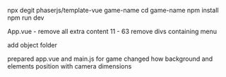 npx degit phaserjs/template-vue game-name
cd game-name
npm install
npm run dev

App.vue - remove all extra content 11 - 63
remove divs containing menu

add object folder

prepared app.vue and main.js for game
changed how background and elements position with camera dimensions